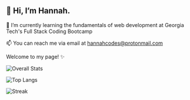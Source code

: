 ## 👋 Hi, I’m Hannah.

🌱 I’m currently learning the fundamentals of web development at Georgia Tech's Full Stack Coding Bootcamp

📫 You can reach me via email at hannahcodes@protonmail.com

Welcome to my page! ✨


<p align="center">

![Overall Stats](https://github-readme-stats.vercel.app/api?username=hannahnmcdonald&count_private=false&show_icons=true&theme=nightowl)
  
![Top Langs](https://github-readme-stats.vercel.app/api/top-langs/?username=hannahnmcdonald&layout=compact&theme=nightowl)

![Streak](https://github-readme-streak-stats.herokuapp.com/?user=hannahnmcdonald&layout=compact&theme=nightowl)
  
</p>

<!-- [![Book Club Collective](https://github-readme-stats.vercel.app/api/pin/?username=hannahnmcdonald&repo=Book-Club-Collective&theme=nightowl)](https://github.com/hannahnmcdonald/Book-Club-Collective) 
[![TheExpanseTriviaQuiz](https://github-readme-stats.vercel.app/api/pin/?username=hannahnmcdonald&repo=TheExpanseTriviaQuiz&theme=nightowl)](https://github.com/hannahnmcdonald/TheExpanseTriviaQuiz) -->




